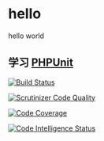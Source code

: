 # hello
hello world

## 学习 [PHPUnit](https://phpunit.readthedocs.io)

[![Build Status](https://travis-ci.com/wenjy/hello.svg?branch=master)](https://travis-ci.com/wenjy/hello)

[![Scrutinizer Code Quality](https://scrutinizer-ci.com/g/wenjy/hello/badges/quality-score.png?b=master)](https://scrutinizer-ci.com/g/wenjy/hello/?branch=master)

[![Code Coverage](https://scrutinizer-ci.com/g/wenjy/hello/badges/coverage.png?b=master)](https://scrutinizer-ci.com/g/wenjy/hello/?branch=master)

[![Code Intelligence Status](https://scrutinizer-ci.com/g/wenjy/hello/badges/code-intelligence.svg?b=master)](https://scrutinizer-ci.com/code-intelligence)
